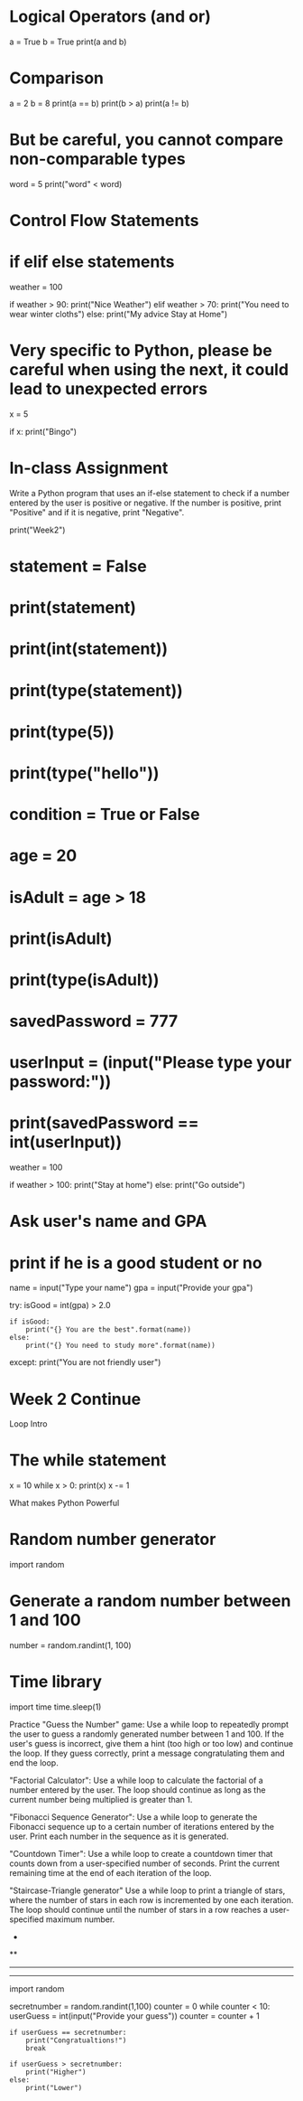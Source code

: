 
# Logical Operators (and or) 
a = True
b = True
print(a and b)

# Comparison 

a = 2
b = 8
print(a == b)
print(b > a)
print(a != b)


# But be careful, you cannot compare non-comparable types

word = 5
print("word" < word)


# Control Flow Statements
# if elif else statements

weather = 100

if weather > 90:
    print("Nice Weather")
elif weather > 70:
    print("You need to wear winter cloths")
else:
    print("My advice Stay at Home")

# Very specific to Python, please be careful when using the next, it could lead to unexpected errors

x = 5

if x:
    print("Bingo")

# In-class Assignment

Write a Python program that uses an if-else statement to check if a number entered by the user is positive or negative. If the number is positive, print "Positive" and if it is negative, print "Negative".


print("Week2")

# statement = False
# print(statement)
# print(int(statement))

# print(type(statement))
# print(type(5))
# print(type("hello"))

# condition = True or False

# age = 20

# isAdult = age > 18

# print(isAdult)
# print(type(isAdult))

# savedPassword = 777

# userInput = (input("Please type your password:"))

# print(savedPassword == int(userInput))

weather = 100

if weather > 100:
    print("Stay at home")
else:
    print("Go outside")


# Ask user's name and GPA
# print if he is a good student or no

name = input("Type your name")
gpa = input("Provide your gpa")


try:
    isGood = int(gpa) > 2.0
    
    if isGood:
        print("{} You are the best".format(name))
    else:
        print("{} You need to study more".format(name))
except:
    print("You are not friendly user")

# Week 2 Continue

Loop Intro

# The while statement

x = 10
while x > 0:
    print(x)
    x -= 1

What makes Python Powerful

# Random number generator
import random

# Generate a random number between 1 and 100
number = random.randint(1, 100)

# Time library
import time
time.sleep(1)

Practice
"Guess the Number" game: Use a while loop to repeatedly prompt the user to guess a randomly generated number between 1 and 100. If the user's guess is incorrect, give them a hint (too high or too low) and continue the loop. If they guess correctly, print a message congratulating them and end the loop.

"Factorial Calculator": Use a while loop to calculate the factorial of a number entered by the user. The loop should continue as long as the current number being multiplied is greater than 1.

"Fibonacci Sequence Generator": Use a while loop to generate the Fibonacci sequence up to a certain number of iterations entered by the user. Print each number in the sequence as it is generated.

"Countdown Timer": Use a while loop to create a countdown timer that counts down from a user-specified number of seconds. Print the current remaining time at the end of each iteration of the loop.

"Staircase-Triangle generator"
Use a while loop to print a triangle of stars, where the number of stars in each row is incremented by one each iteration. The loop should continue until the number of stars in a row reaches a user-specified maximum number.


*
**
***
****

import random

secretnumber = random.randint(1,100)
counter = 0
while counter < 10:
    userGuess = int(input("Provide your guess"))
    counter = counter + 1

    if userGuess == secretnumber:
        print("Congratualtions!")
        break

    if userGuess > secretnumber:
        print("Higher")
    else:
        print("Lower")